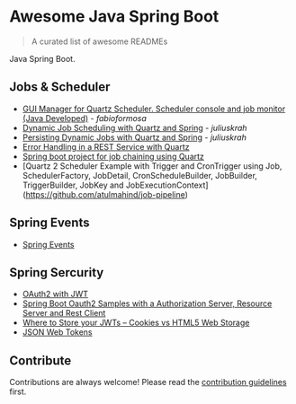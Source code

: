 
# Awesome Java Spring Boot 
> A curated list of awesome READMEs

Java Spring Boot.



## Jobs & Scheduler

- [GUI Manager for Quartz Scheduler. Scheduler console and job monitor (Java Developed)](https://github.com/fabioformosa/quartz-manager) - *fabioformosa*
- [Dynamic Job Scheduling with Quartz and Spring](http://juliuskrah.com/tutorial/2017/09/26/dynamic-job-scheduling-with-quartz-and-spring/) - *juliuskrah*
- [Persisting Dynamic Jobs with Quartz and Spring](http://juliuskrah.com/tutorial/2017/10/06/persisting-dynamic-jobs-with-quartz-and-spring/) - *juliuskrah*
- [Error Handling in a REST Service with Quartz](http://juliuskrah.com/tutorial/2017/10/11/error-handling-in-a-rest-service-with-quartz/) 
- [Spring boot project for job chaining using Quartz](https://github.com/atulmahind/job-pipeline)
- [Quartz 2 Scheduler Example with Trigger and CronTrigger using Job, SchedulerFactory, JobDetail, CronScheduleBuilder, JobBuilder, TriggerBuilder, JobKey and JobExecutionContext] (https://github.com/atulmahind/job-pipeline)



## Spring Events

- [Spring Events](http://www.baeldung.com/spring-events)

## Spring Sercurity

- [OAuth2 with JWT](https://github.com/dynamind/spring-boot-security-oauth2-minimal)
- [Spring Boot Oauth2 Samples with a Authorization Server, Resource Server and Rest Client](https://github.com/codependent/spring-boot-oauth2)
- [Where to Store your JWTs – Cookies vs HTML5 Web Storage](https://stormpath.com/blog/where-to-store-your-jwts-cookies-vs-html5-web-storage)
- [JSON Web Tokens](https://github.com/dwyl/learn-json-web-tokens)
## Contribute

Contributions are always welcome!
Please read the [contribution guidelines](contributing.md) first.
